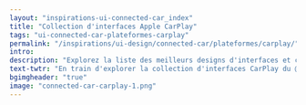 ```yaml
---
layout: "inspirations-ui-connected-car_index"
title: "Collection d'interfaces Apple CarPlay"
tags: "ui-connected-car-plateformes-carplay"
permalink: "/inspirations/ui-design/connected-car/plateformes/carplay/"
intro:
description: "Explorez la liste des meilleurs designs d'interfaces et concepts de tableaux de bord automobiles de Apple CarPlay"
text-twtr: "En train d'explorer la collection d'interfaces CarPlay du @MagDuWebdesign"
bgimgheader: "true"
image: "connected-car-carplay-1.png"
---
```

